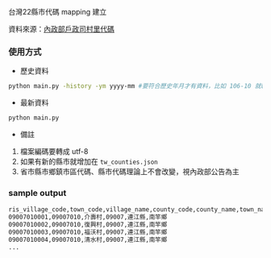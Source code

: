 台灣22縣市代碼 mapping 建立


資料來源：[內政部戶政司村里代碼](https://www.ris.gov.tw/documents/html/5/1/167.html)

### 使用方式
* 歷史資料
```sh
python main.py -history -ym yyyy-mm #要符合歷史年月才有資料，比如 106-10 就輸入 2017-10
```
* 最新資料
```sh
python main.py
```
* 備註
1. 檔案編碼要轉成 utf-8
2. 如果有新的縣市就增加在 `tw_counties.json`
3. 省市縣市鄉鎮市區代碼、縣市代碼理論上不會改變，視內政部公告為主

### sample output
```txt
ris_village_code,town_code,village_name,county_code,county_name,town_name
09007010001,09007010,介壽村,09007,連江縣,南竿鄉
09007010002,09007010,復興村,09007,連江縣,南竿鄉
09007010003,09007010,福沃村,09007,連江縣,南竿鄉
09007010004,09007010,清水村,09007,連江縣,南竿鄉
...
```
